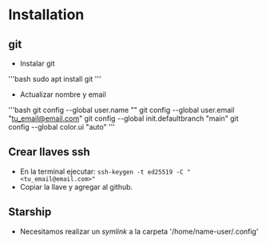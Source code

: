 # Installation

## git

- Instalar git

'''bash
sudo apt install git
'''

- Actualizar nombre y email

'''bash
git config --global user.name "<nombre>"
git config --global user.email "<tu_email@email.com>"
git config --global init.defaultbranch "main"
git config --global color.ui "auto"
'''

## Crear llaves ssh

- En la terminal ejecutar:
`ssh-keygen -t ed25519 -C "<tu_email@email.com>"`
- Copiar la llave y agregar al github.

## Starship

- Necesitamos realizar un _symlink_ a la carpeta '/home/name-user/.config' 

